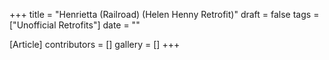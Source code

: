 +++
title = "Henrietta (Railroad) (Helen Henny Retrofit)"
draft = false
tags = ["Unofficial Retrofits"]
date = ""

[Article]
contributors = []
gallery = []
+++